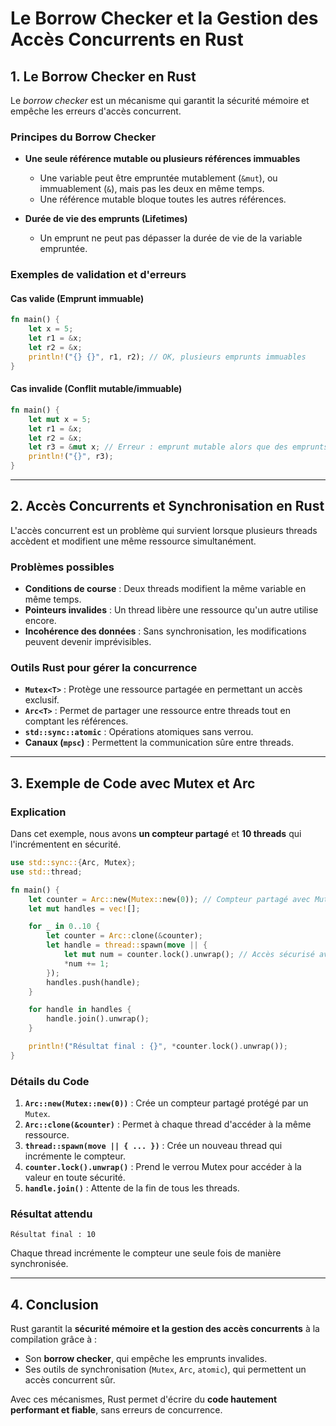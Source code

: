 # Le Borrow Checker et la Gestion des Accès Concurrents en Rust

## 1. Le Borrow Checker en Rust
Le *borrow checker* est un mécanisme qui garantit la sécurité mémoire et empêche les erreurs d'accès concurrent.

### Principes du Borrow Checker
- **Une seule référence mutable ou plusieurs références immuables**
  - Une variable peut être empruntée mutablement (`&mut`), ou immuablement (`&`), mais pas les deux en même temps.
  - Une référence mutable bloque toutes les autres références.

- **Durée de vie des emprunts (Lifetimes)**
  - Un emprunt ne peut pas dépasser la durée de vie de la variable empruntée.

### Exemples de validation et d'erreurs

#### Cas valide (Emprunt immuable)
```rust
fn main() {
    let x = 5;
    let r1 = &x;
    let r2 = &x;
    println!("{} {}", r1, r2); // OK, plusieurs emprunts immuables
}
```

#### Cas invalide (Conflit mutable/immuable)
```rust
fn main() {
    let mut x = 5;
    let r1 = &x;
    let r2 = &x;
    let r3 = &mut x; // Erreur : emprunt mutable alors que des emprunts immuables existent
    println!("{}", r3);
}
```

---

## 2. Accès Concurrents et Synchronisation en Rust
L'accès concurrent est un problème qui survient lorsque plusieurs threads accèdent et modifient une même ressource simultanément.

### Problèmes possibles
- **Conditions de course** : Deux threads modifient la même variable en même temps.
- **Pointeurs invalides** : Un thread libère une ressource qu'un autre utilise encore.
- **Incohérence des données** : Sans synchronisation, les modifications peuvent devenir imprévisibles.

### Outils Rust pour gérer la concurrence
- **`Mutex<T>`** : Protège une ressource partagée en permettant un accès exclusif.
- **`Arc<T>`** : Permet de partager une ressource entre threads tout en comptant les références.
- **`std::sync::atomic`** : Opérations atomiques sans verrou.
- **Canaux (`mpsc`)** : Permettent la communication sûre entre threads.

---

## 3. Exemple de Code avec Mutex et Arc

### Explication
Dans cet exemple, nous avons **un compteur partagé** et **10 threads** qui l'incrémentent en sécurité.

```rust
use std::sync::{Arc, Mutex};
use std::thread;

fn main() {
    let counter = Arc::new(Mutex::new(0)); // Compteur partagé avec Mutex
    let mut handles = vec![];

    for _ in 0..10 {
        let counter = Arc::clone(&counter);
        let handle = thread::spawn(move || {
            let mut num = counter.lock().unwrap(); // Accès sécurisé avec Mutex
            *num += 1;
        });
        handles.push(handle);
    }

    for handle in handles {
        handle.join().unwrap();
    }

    println!("Résultat final : {}", *counter.lock().unwrap());
}
```

### Détails du Code
1. **`Arc::new(Mutex::new(0))`** : Crée un compteur partagé protégé par un `Mutex`.
2. **`Arc::clone(&counter)`** : Permet à chaque thread d'accéder à la même ressource.
3. **`thread::spawn(move || { ... })`** : Crée un nouveau thread qui incrémente le compteur.
4. **`counter.lock().unwrap()`** : Prend le verrou Mutex pour accéder à la valeur en toute sécurité.
5. **`handle.join()`** : Attente de la fin de tous les threads.

### Résultat attendu
```
Résultat final : 10
```
Chaque thread incrémente le compteur une seule fois de manière synchronisée.

---

## 4. Conclusion
Rust garantit la **sécurité mémoire et la gestion des accès concurrents** à la compilation grâce à :
- Son **borrow checker**, qui empêche les emprunts invalides.
- Ses outils de synchronisation (`Mutex`, `Arc`, `atomic`), qui permettent un accès concurrent sûr.

Avec ces mécanismes, Rust permet d'écrire du **code hautement performant et fiable**, sans erreurs de concurrence.
